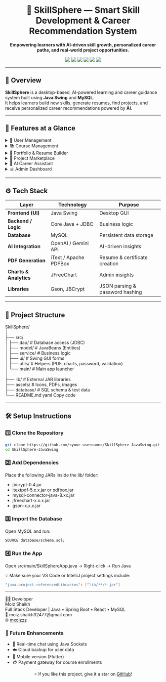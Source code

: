 <!-- SkillSphere README.md -->
<h1 align="center">💼 SkillSphere — Smart Skill Development & Career Recommendation System</h1>

<p align="center">
  <b>Empowering learners with AI-driven skill growth, personalized career paths, and real-world project opportunities.</b>
</p>

<p align="center">
  <img src="https://img.shields.io/badge/Java-Swing-orange?logo=java&logoColor=white" />
  <img src="https://img.shields.io/badge/MySQL-Database-blue?logo=mysql&logoColor=white" />
  <img src="https://img.shields.io/badge/JDBC-Backend-yellow" />
  <img src="https://img.shields.io/badge/PDF-iText/PDFBox-green" />
  <img src="https://img.shields.io/badge/AI-Gemini/OpenAI-purple" />
  <img src="https://img.shields.io/badge/License-MIT-lightgrey" />
</p>

---

## 🌟 Overview

**SkillSphere** is a desktop-based, AI-powered learning and career guidance system built using **Java Swing** and **MySQL**.  
It helps learners build new skills, generate resumes, find projects, and receive personalized career recommendations powered by **AI**.

---

## 🚀 Features at a Glance

<details>
<summary>👥 User Management</summary>

- Role-based login & registration (Learner, Mentor, Employer, Admin)  
- Profile management with secure password hashing  
- User-friendly dashboards for each role  

</details>

<details>
<summary>📚 Course Management</summary>

- Mentors/Admins can create & manage courses  
- Learners can enroll and track progress  
- Auto-generate **course completion certificates (PDF)**  

</details>

<details>
<summary>🧾 Portfolio & Resume Builder</summary>

- Build and manage digital portfolios  
- Generate professional **resumes in PDF** format  
- Get **AI-powered resume improvement suggestions**  

</details>

<details>
<summary>💼 Project Marketplace</summary>

- Employers post projects with budgets  
- Learners & mentors can apply or bid  
- Track project applications and statuses  

</details>

<details>
<summary>🤖 AI Career Assistant</summary>

- Personalized skill & course recommendations  
- AI-generated cover letters  
- Resume feedback and improvement suggestions  
- Powered by **Gemini/OpenAI API**  

</details>

<details>
<summary>📊 Admin Dashboard</summary>

- Manage users, courses, and projects  
- Analytics & charts using **JFreeChart**  
- Export reports in PDF format  

</details>

---

## ⚙️ Tech Stack

| Layer | Technology | Purpose |
|-------|-------------|----------|
| **Frontend (UI)** | Java Swing | Desktop GUI |
| **Backend / Logic** | Core Java + JDBC | Business logic |
| **Database** | MySQL | Persistent data storage |
| **AI Integration** | OpenAI / Gemini API | AI-driven insights |
| **PDF Generation** | iText / Apache PDFBox | Resume & certificate creation |
| **Charts & Analytics** | JFreeChart | Admin insights |
| **Libraries** | Gson, JBCrypt | JSON parsing & password hashing |

---

## 🧩 Project Structure

SkillSphere/
<br>
│
<br>
├── src/
<br>
│ ├── dao/ # Database access (JDBC)
<br>
│ ├── model/ # JavaBeans (Entities)
<br>
│ ├── service/ # Business logic
<br>
│ ├── ui/ # Swing GUI forms
<br>
│ ├── utils/ # Helpers (PDF, charts, password, validation)
<br>
│ └── main/ # Main app launcher
<br>
│
<br>
├── lib/ # External JAR libraries
<br>
├── assets/ # Icons, PDFs, images
<br>
├── database/ # SQL schema & test data
<br>
└── README.md
yaml
Copy code

---

## 🛠️ Setup Instructions

### 1️⃣ Clone the Repository
```bash
git clone https://github.com/<your-username>/SkillSphere-JavaSwing.git
cd SkillSphere-JavaSwing
```
### 2️⃣ Add Dependencies
Place the following JARs inside the lib/ folder:
<ul>
  
<li>jbcrypt-0.4.jar</li>
<li>itextpdf-5.x.x.jar or pdfbox.jar</li>
<li>mysql-connector-java-8.xx.jar</li>
<li>jfreechart-x.x.x.jar</li>
<li>gson-x.x.x.jar</li>
</ul>

### 3️⃣ Import the Database
Open MySQL and run:
```bash
SOURCE database/schema.sql;
```
### 4️⃣ Run the App
Open src/main/SkillSphereApp.java → Right-click → Run Java

💡 Make sure your VS Code or IntelliJ project settings include:
```bash
"java.project.referencedLibraries": ["lib/**/*.jar"]
```
<hr>
🧑‍💻 Developer <br>
Moiz Shaikh <br>
Full Stack Developer | Java • Spring Boot • React • MySQL<br>
📧 moiz.shaikh32477@gmail.com<br>
🌐 <a href="https://github.com/mxoizzz/">mxoizzz</a>

### 🔮 Future Enhancements
<ul>
<li>💬 Real-time chat using Java Sockets</li>
<li>☁️ Cloud backup for user data</li>
<li>📱 Mobile version (Flutter)</li>
<li>💳 Payment gateway for course enrollments</li>
</ul>

<p align="center"> ⭐ If you like this project, give it a star on <a href="https://github.com/mxoizzz/SkillSphere-JavaSwing">GitHub</a>! </p> 
